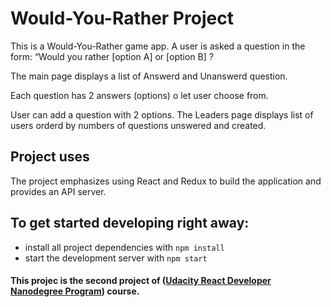 # Would-You-Rather Project

This is a Would-You-Rather game app. A user is asked a question in the form: “Would you rather [option A] or [option B] ?

The main page displays a list of Answerd and Unanswerd question.

Each question has 2 answers (options) o let user choose from.

User can add a question with 2 options.
The Leaders page displays list of users orderd by numbers of questions unswered and created.

## Project uses

The project emphasizes using React and Redux to build the application and provides an API server.

## To get started developing right away:

* install all project dependencies with `npm install`
* start the development server with `npm start`

#### This projec is the second project of ([Udacity React Developer Nanodegree Program](https://www.udacity.com/course/react-nanodegree--nd019)) course.
